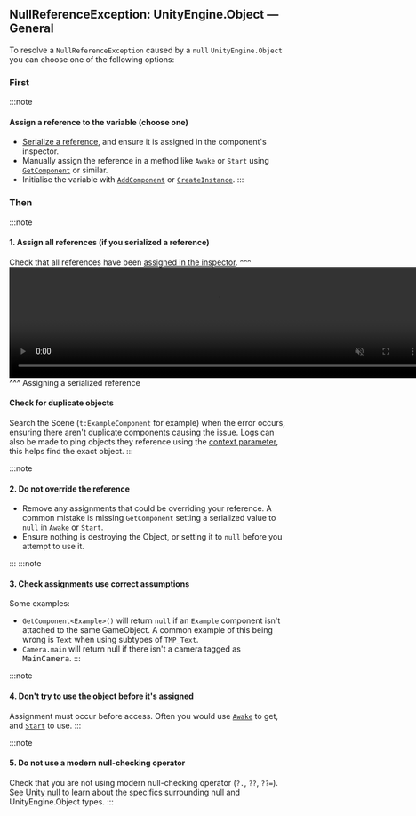 ## NullReferenceException: UnityEngine.Object — General

To resolve a `NullReferenceException` caused by a `null` `UnityEngine.Object` you can choose one of the following options:

### First
:::note
#### Assign a reference to the variable (choose one)
- [Serialize a reference](../../References/Serializing%20Component%20References.md), and ensure it is assigned in the component's inspector.
- Manually assign the reference in a method like `Awake` or `Start` using [`GetComponent`](https://docs.unity3d.com/ScriptReference/GameObject.GetComponent.html) or similar.
- Initialise the variable with [`AddComponent`](https://docs.unity3d.com/ScriptReference/GameObject.AddComponent.html) or [`CreateInstance`](https://docs.unity3d.com/ScriptReference/ScriptableObject.CreateInstance.html).
:::
### Then
:::note
#### 1. Assign all references (if you serialized a reference)
Check that all references have been [assigned in the inspector](../../References/Serializing%20Component%20References.md).
^^^
<video width="750" height="200" autoplay loop muted controls><source type="video/webm" src="https://unity.huh.how/Video/inspector-references.webm"></video>
^^^ Assigning a serialized reference

#### Check for duplicate objects
Search the Scene (`t:ExampleComponent` for example) when the error occurs, ensuring there aren't duplicate components causing the issue.
Logs can also be made to ping objects they reference using the [context parameter](../../Programming/Debugging/Logging/How-to.md), this helps find the exact object.
:::

:::note
#### 2. Do not override the reference
- Remove any assignments that could be overriding your reference.
  A common mistake is missing `GetComponent` setting a serialized value to `null` in `Awake` or `Start`.
- Ensure nothing is destroying the Object, or setting it to `null` before you attempt to use it.

:::
:::note
#### 3. Check assignments use correct assumptions
Some examples:
- `GetComponent<Example>()` will return `null` if an `Example` component isn't attached to the same GameObject.
  A common example of this being wrong is `Text` when using subtypes of `TMP_Text`.
- `Camera.main` will return null if there isn't a camera tagged as <kbd>MainCamera</kbd>.
:::

:::note
#### 4. Don't try to use the object before it's assigned
Assignment must occur before access. Often you would use [`Awake`](https://docs.unity3d.com/ScriptReference/MonoBehaviour.Awake.html) to get, and [`Start`](https://docs.unity3d.com/ScriptReference/MonoBehaviour.Start.html) to use.
:::

:::note
#### 5. Do not use a modern null-checking operator
Check that you are not using modern null-checking operator (`?.`, `??`, `??=`).
See [Unity null](../../Unity%20Null.md) to learn about the specifics surrounding null and UnityEngine.Object types.
:::

